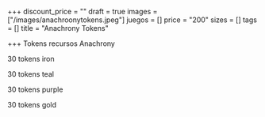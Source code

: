 +++
discount_price = ""
draft = true
images = ["/images/anachroonytokens.jpeg"]
juegos = []
price = "200"
sizes = []
tags = []
title = "Anachrony Tokens"

+++
Tokens recursos Anachrony

30 tokens iron

30 tokens teal

30 tokens purple

30 tokens gold